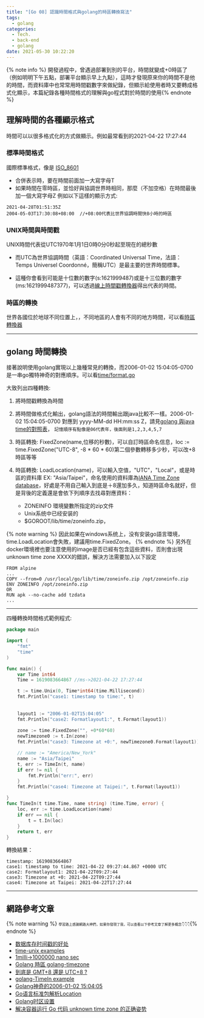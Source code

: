 ```yaml
---
title: "[Go 08] 認識時間格式與golang的時區轉換寫法"
tags:
  - golang
categories:
  - Tech.
  - back-end
  - golang
date: 2021-05-30 10:22:20
---
```



{% note info %} 
開發過程中，曾遇過部署到別的平台，時間就變成+0時區了（例如明明下午五點，部署平台顯示早上九點），這時才發現原來你的時間不是他的時間，而資料庫中也常常用時間戳數字來做紀錄，但顯示給使用者時又要轉成格式化顯示，本篇紀錄各種時間格式的理解與go程式對於時間的使用{% endnote %}
<!--more-->



## 理解時間的各種顯示格式
時間可以以很多格式化的方式做顯示。例如最常看到的2021-04-22 17:27:44
### 標準時間格式
國際標準格式，像是 [ISO_8601](https://zh.wikipedia.org/wiki/ISO_8601)
- 合併表示時，要在時間前面加一大寫字母T
- 如果時間在零時區，並恰好與協調世界時相同，那麼（不加空格）在時間最後加一個大寫字母Z
例如以下這樣的顯示方式:
```
2021-04-28T01:51:35Z
2004-05-03T17:30:08+08:00  //+08:00代表比世界協調時間快8小時的時區
```


### UNIX時間與時間戳
UNIX時間代表從UTC1970年1月1日0時0分0秒起至現在的總秒數
* 而UTC為世界協調時間（英語：Coordinated Universal Time，法語：Temps Universel Coordonné，簡稱UTC）是最主要的世界時間標準。
- 這種你會看到可能是十位數的數字(s:1621999487)或是十三位數的數字(ms:1621999487377)，可以透過[線上時間戳轉換器](https://tool.lu/timestamp/)得出代表的時間。


### 時區的轉換
世界各國位於地球不同位置上，，不同地區的人會有不同的地方時間，可以看[時區轉換器](https://tw.piliapp.com/time-now/converter/)

----
## golang 時間轉換
接著說明使用golang實現以上幾種常見的轉換，而2006-01-02 15:04:05-0700是一串go獨特神奇的對應順序。可以看[time/format.go](https://go.dev/src/time/format.go)

大致列出四種轉換:
1. 將時間戳轉換為時間
2. 將時間做格式化輸出，golang語法的時間輸出跟java比較不一樣。2006-01-02 15:04:05-0700 對應到	yyyy-MM-dd HH:mm:ss Z，請見[golang 與java time的對照表](https://programming.guide/go/format-parse-string-time-date-example.html)， `記憶順序有點像是06代表年，後面則是1,2,3,4,5,7`
3. 時區轉換: FixedZone(name,位移的秒數)，可以自訂時區命名信息，loc := time.FixedZone("UTC-8", -8 * 60 * 60)第二個參數轉移多少秒，可以改+8時區等等

4. 時區轉換: LoadLocation(name)，可以輸入空值，"UTC"，"Local"，或是時區的資料庫 EX: "Asia/Taipei"，命名使用的資料庫為[IANA Time Zone database](https://en.wikipedia.org/wiki/List_of_tz_database_time_zones)，好處是不用自己輸入到底是＋8還加多久，知道時區命名就好，但是背後的定義還是會依下列順序去找尋對應資料：
	- ZONEINFO 環境變數所指定的zip文件
	- Unix系统中已经安装的
	- $GOROOT/lib/time/zoneinfo.zip，

{% note warning %} 
因此如果在windows系统上，没有安装go語言環境，time.LoadLocation會失敗，建議用time.FixedZone。
{% endnote %} 
另外在docker環境裡也要注意使用的image是否已經有包含這些資料，否則會出現unknown time zone XXXX的錯誤，解決方法需要加入以下設定
```
FROM alpine
...
COPY --from=0 /usr/local/go/lib/time/zoneinfo.zip /opt/zoneinfo.zip
ENV ZONEINFO /opt/zoneinfo.zip
OR
RUN apk --no-cache add tzdata
...
```

---

四種轉換時間格式範例程式:
```go diff
package main

import (
	"fmt"
	"time"
)

func main() {
	var Time int64
	Time = 1619083664867 //ms->2021-04-22 17:27:44

	t := time.Unix(0, Time*int64(time.Millisecond))
	fmt.Println("case1: timestamp to time:", t)
	
	
	layout1 := "2006-01-02T15:04:05"
	fmt.Println("case2: Formatlayout1:", t.Format(layout1))
	
	zone := time.FixedZone("", +0*60*60)
	newTimezone0 := t.In(zone)
	fmt.Println("case3: Timezone at +0:", newTimezone0.Format(layout1))

	// name := "America/New_York"
	name := "Asia/Taipei"
	t, err := TimeIn(t, name)
	if err != nil {
		fmt.Println("err:", err)
	}
	fmt.Println("case4: Timezone at Taipei:", t.Format(layout1))

}
func TimeIn(t time.Time, name string) (time.Time, error) {
	loc, err := time.LoadLocation(name)
	if err == nil {
		t = t.In(loc)
	}
	return t, err
}
```

轉換結果：
```
timestamp: 1619083664867
case1: timestamp to time: 2021-04-22 09:27:44.867 +0000 UTC
case2: Formatlayout1: 2021-04-22T09:27:44
case3: Timezone at +0: 2021-04-22T09:27:44
case4: Timezone at Taipei: 2021-04-22T17:27:44
```


----


## 網路參考文章
{% note warning %} <span style="font-size: 9px;">
學習路上感謝網路大神們，如果你發現了我，可以查看以下參考文章了解更多概念👇👇👇</span>{% endnote %}
- [数据库存时间戳的好处](https://blog.csdn.net/qq_34908844/article/details/78817420)
- [time-unix examples](https://www.geeksforgeeks.org/time-unix-function-in-golang-with-examples/)
- [1milli->1000000 nano sec](https://www.translatorscafe.com/unit-converter/zh-CN/time/2-4/millisecond-nanosecond/)
- [Golang 時區 golang-timezone](https://jasonlee.xyz/golang-timezone/)
- [到底是 GMT+8 還是 UTC+8 ?](https://pansci.asia/archives/84978)
- [golang-TimeIn example](https://yourbasic.org/golang/time-change-convert-location-timezone/)
- [Golang神奇的2006-01-02 15:04:05](https://www.jianshu.com/p/c7f7fbb16932)
- [Go语言标准包解析Location](https://syaning.github.io/go-pkgs/time/#location)
- [Golang时区设置](https://studygolang.com/articles/13018)
- [解决容器运行 Go 代码 unknown time zone 的正确姿势](https://liqiang.io/post/unknonw-time-zone-solution-with-running-go-in-docker-6d0edc5d)



